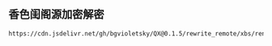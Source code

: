## 香色闺阁源加密解密

``` 
https://cdn.jsdelivr.net/gh/bgvioletsky/QX@0.1.5/rewrite_remote/xbs/render.js
```